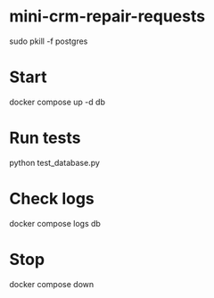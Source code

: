 # mini-crm-repair-requests

sudo pkill -f postgres

# Start
docker compose up -d db

# Run tests
python test_database.py

# Check logs
docker compose logs db

# Stop
docker compose down